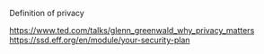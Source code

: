 Definition of privacy  

https://www.ted.com/talks/glenn_greenwald_why_privacy_matters  
https://ssd.eff.org/en/module/your-security-plan  
